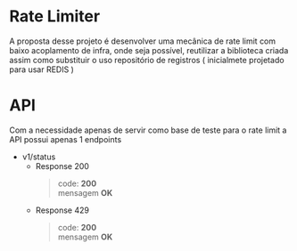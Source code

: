 # Rate Limiter

A proposta desse projeto é desenvolver uma mecânica de rate limit com baixo acoplamento de infra, onde seja possível, reutilizar a biblioteca criada assim como substituir o uso repositório de registros ( inicialmete projetado para usar REDIS )

# API
Com a necessidade apenas de servir como base de teste para o rate limit a API possui apenas 1 endpoints 

- v1/status
    - Response 200
        >code: **200** <br>
         mensagem **OK**
    - Response 429 
        >code: **200** <br>
        mensagem **OK**

